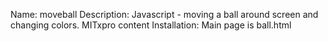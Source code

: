 Name: moveball
Description: Javascript - moving a ball around screen and changing colors.  MITxpro content
Installation: Main page is ball.html
